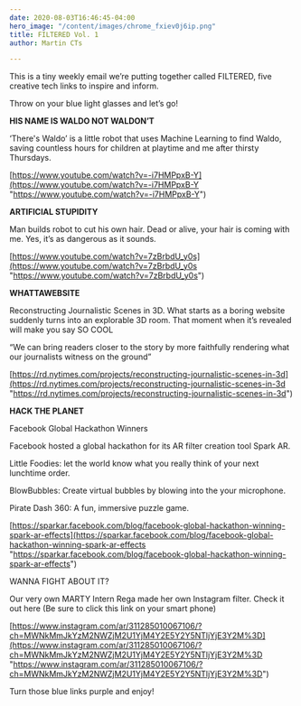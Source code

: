 ```yaml
---
date: 2020-08-03T16:46:45-04:00
hero_image: "/content/images/chrome_fxiev0j6ip.png"
title: FILTERED Vol. 1
author: Martin CTs

---
```

This is a tiny weekly email we’re putting together called FILTERED, five creative tech links to inspire and inform.

Throw on your blue light glasses and let’s go!

**HIS NAME IS WALDO NOT WALDON’T**

‘There's Waldo’ is a little robot that uses Machine Learning to find Waldo, saving countless hours for children at playtime and me after thirsty Thursdays.

[https://www.youtube.com/watch?v=-i7HMPpxB-Y](https://www.youtube.com/watch?v=-i7HMPpxB-Y "https://www.youtube.com/watch?v=-i7HMPpxB-Y")

**ARTIFICIAL STUPIDITY**

Man builds robot to cut his own hair.  Dead or alive, your hair is coming with me. Yes, it’s as dangerous as it sounds.

[https://www.youtube.com/watch?v=7zBrbdU_y0s](https://www.youtube.com/watch?v=7zBrbdU_y0s "https://www.youtube.com/watch?v=7zBrbdU_y0s")

**WHATTAWEBSITE**

Reconstructing Journalistic Scenes in 3D. What starts as a boring website suddenly turns into an explorable 3D room. That moment when it’s revealed will make you say SO COOL

“We can bring readers closer to the story by more faithfully rendering what our journalists witness on the ground”

[https://rd.nytimes.com/projects/reconstructing-journalistic-scenes-in-3d](https://rd.nytimes.com/projects/reconstructing-journalistic-scenes-in-3d "https://rd.nytimes.com/projects/reconstructing-journalistic-scenes-in-3d")

**HACK THE PLANET**

Facebook Global Hackathon Winners

Facebook hosted a global hackathon for its AR filter creation tool Spark AR.

Little Foodies: let the world know what you really think of your next lunchtime order.

BlowBubbles: Create virtual bubbles by blowing into the your microphone.

Pirate Dash 360: A fun, immersive puzzle game.

[https://sparkar.facebook.com/blog/facebook-global-hackathon-winning-spark-ar-effects](https://sparkar.facebook.com/blog/facebook-global-hackathon-winning-spark-ar-effects "https://sparkar.facebook.com/blog/facebook-global-hackathon-winning-spark-ar-effects")

WANNA FIGHT ABOUT IT?

Our very own MARTY Intern Rega made her own Instagram filter. Check it out here (Be sure to click this link on your smart phone)

[https://www.instagram.com/ar/311285010067106/?ch=MWNkMmJkYzM2NWZjM2U1YjM4Y2E5Y2Y5NTljYjE3Y2M%3D](https://www.instagram.com/ar/311285010067106/?ch=MWNkMmJkYzM2NWZjM2U1YjM4Y2E5Y2Y5NTljYjE3Y2M%3D "https://www.instagram.com/ar/311285010067106/?ch=MWNkMmJkYzM2NWZjM2U1YjM4Y2E5Y2Y5NTljYjE3Y2M%3D")

Turn those blue links purple and enjoy!